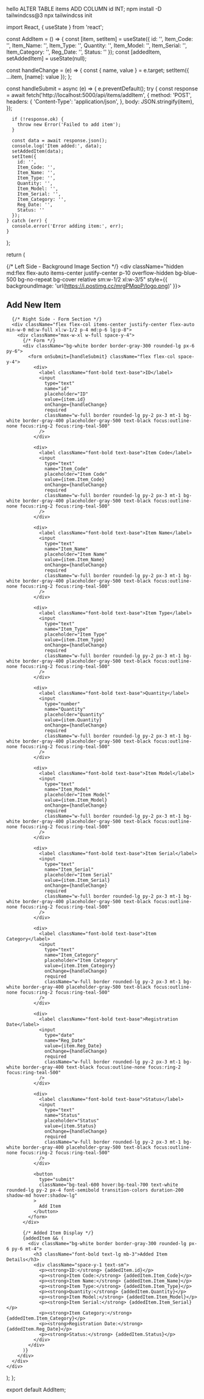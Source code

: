 hello
ALTER TABLE items ADD COLUMN id INT;
npm install -D tailwindcss@3
npx tailwindcss init




















import React, { useState } from 'react';

const AddItem = () => {
  const [item, setItem] = useState({
    id: '',
    Item_Code: '',
    Item_Name: '',
    Item_Type: '',
    Quantity: '',
    Item_Model: '',
    Item_Serial: '',
    Item_Category: '',
    Reg_Date: '',
    Status: ''
  });
  const [addedItem, setAddedItem] = useState(null);

  const handleChange = (e) => {
    const { name, value } = e.target;
    setItem({
      ...item,
      [name]: value
    });
  };

  const handleSubmit = async (e) => {
    e.preventDefault();
    try {
      const response = await fetch('http://localhost:5000/api/items/addItem', {
        method: 'POST',
        headers: {
          'Content-Type': 'application/json',
        },
        body: JSON.stringify(item),
      });

      if (!response.ok) {
        throw new Error('Failed to add item');
      }

      const data = await response.json();
      console.log('Item added:', data);
      setAddedItem(data);
      setItem({
        id: '',
        Item_Code: '',
        Item_Name: '',
        Item_Type: '',
        Quantity: '',
        Item_Model: '',
        Item_Serial: '',
        Item_Category: '',
        Reg_Date: '',
        Status: ''
      });
    } catch (err) {
      console.error('Error adding item:', err);
    }
  };

  return (
    <div className="relative min-h-screen grid bg-white text-black">
      {/* Left Side - Background Image Section */}
      <div className="hidden md:flex flex-auto items-center justify-center p-10 overflow-hidden bg-blue-500 bg-no-repeat bg-cover relative sm:w-1/2 xl:w-3/5"
        style={{ backgroundImage: 'url(https://i.postimg.cc/mrgPMqpP/logo.png)' }}>
        <div className="absolute bg-black opacity-25 inset-0 z-0"></div>
        <div className="w-full lg:max-w-2xl md:max-w-md z-10 text-center">
          <h2 className="font-bold text-3xl leading-tight mb-6 text-white">Add New Item</h2>
        </div>
      </div>

      {/* Right Side - Form Section */}
      <div className="flex flex-col items-center justify-center flex-auto min-w-0 md:w-full xl:w-1/2 p-4 md:p-6 lg:p-8">
        <div className="max-w-xl w-full space-y-4">
          {/* Form */}
          <div className="bg-white border border-gray-300 rounded-lg px-6 py-6">
            <form onSubmit={handleSubmit} className="flex flex-col space-y-4">
              <div>
                <label className="font-bold text-base">ID</label>
                <input
                  type="text"
                  name="id"
                  placeholder="ID"
                  value={item.id}
                  onChange={handleChange}
                  required
                  className="w-full border rounded-lg py-2 px-3 mt-1 bg-white border-gray-400 placeholder-gray-500 text-black focus:outline-none focus:ring-2 focus:ring-teal-500"
                />
              </div>

              <div>
                <label className="font-bold text-base">Item Code</label>
                <input
                  type="text"
                  name="Item_Code"
                  placeholder="Item Code"
                  value={item.Item_Code}
                  onChange={handleChange}
                  required
                  className="w-full border rounded-lg py-2 px-3 mt-1 bg-white border-gray-400 placeholder-gray-500 text-black focus:outline-none focus:ring-2 focus:ring-teal-500"
                />
              </div>

              <div>
                <label className="font-bold text-base">Item Name</label>
                <input
                  type="text"
                  name="Item_Name"
                  placeholder="Item Name"
                  value={item.Item_Name}
                  onChange={handleChange}
                  required
                  className="w-full border rounded-lg py-2 px-3 mt-1 bg-white border-gray-400 placeholder-gray-500 text-black focus:outline-none focus:ring-2 focus:ring-teal-500"
                />
              </div>

              <div>
                <label className="font-bold text-base">Item Type</label>
                <input
                  type="text"
                  name="Item_Type"
                  placeholder="Item Type"
                  value={item.Item_Type}
                  onChange={handleChange}
                  required
                  className="w-full border rounded-lg py-2 px-3 mt-1 bg-white border-gray-400 placeholder-gray-500 text-black focus:outline-none focus:ring-2 focus:ring-teal-500"
                />
              </div>

              <div>
                <label className="font-bold text-base">Quantity</label>
                <input
                  type="number"
                  name="Quantity"
                  placeholder="Quantity"
                  value={item.Quantity}
                  onChange={handleChange}
                  required
                  className="w-full border rounded-lg py-2 px-3 mt-1 bg-white border-gray-400 placeholder-gray-500 text-black focus:outline-none focus:ring-2 focus:ring-teal-500"
                />
              </div>

              <div>
                <label className="font-bold text-base">Item Model</label>
                <input
                  type="text"
                  name="Item_Model"
                  placeholder="Item Model"
                  value={item.Item_Model}
                  onChange={handleChange}
                  required
                  className="w-full border rounded-lg py-2 px-3 mt-1 bg-white border-gray-400 placeholder-gray-500 text-black focus:outline-none focus:ring-2 focus:ring-teal-500"
                />
              </div>

              <div>
                <label className="font-bold text-base">Item Serial</label>
                <input
                  type="text"
                  name="Item_Serial"
                  placeholder="Item Serial"
                  value={item.Item_Serial}
                  onChange={handleChange}
                  required
                  className="w-full border rounded-lg py-2 px-3 mt-1 bg-white border-gray-400 placeholder-gray-500 text-black focus:outline-none focus:ring-2 focus:ring-teal-500"
                />
              </div>

              <div>
                <label className="font-bold text-base">Item Category</label>
                <input
                  type="text"
                  name="Item_Category"
                  placeholder="Item Category"
                  value={item.Item_Category}
                  onChange={handleChange}
                  required
                  className="w-full border rounded-lg py-2 px-3 mt-1 bg-white border-gray-400 placeholder-gray-500 text-black focus:outline-none focus:ring-2 focus:ring-teal-500"
                />
              </div>

              <div>
                <label className="font-bold text-base">Registration Date</label>
                <input
                  type="date"
                  name="Reg_Date"
                  value={item.Reg_Date}
                  onChange={handleChange}
                  required
                  className="w-full border rounded-lg py-2 px-3 mt-1 bg-white border-gray-400 text-black focus:outline-none focus:ring-2 focus:ring-teal-500"
                />
              </div>

              <div>
                <label className="font-bold text-base">Status</label>
                <input
                  type="text"
                  name="Status"
                  placeholder="Status"
                  value={item.Status}
                  onChange={handleChange}
                  required
                  className="w-full border rounded-lg py-2 px-3 mt-1 bg-white border-gray-400 placeholder-gray-500 text-black focus:outline-none focus:ring-2 focus:ring-teal-500"
                />
              </div>

              <button
                type="submit"
                className="bg-teal-600 hover:bg-teal-700 text-white rounded-lg py-2 px-4 font-semibold transition-colors duration-200 shadow-md hover:shadow-lg"
              >
                Add Item
              </button>
            </form>
          </div>

          {/* Added Item Display */}
          {addedItem && (
            <div className="bg-white border border-gray-300 rounded-lg px-6 py-6 mt-4">
              <h3 className="font-bold text-lg mb-3">Added Item Details</h3>
              <div className="space-y-1 text-sm">
                <p><strong>ID:</strong> {addedItem.id}</p>
                <p><strong>Item Code:</strong> {addedItem.Item_Code}</p>
                <p><strong>Item Name:</strong> {addedItem.Item_Name}</p>
                <p><strong>Item Type:</strong> {addedItem.Item_Type}</p>
                <p><strong>Quantity:</strong> {addedItem.Quantity}</p>
                <p><strong>Item Model:</strong> {addedItem.Item_Model}</p>
                <p><strong>Item Serial:</strong> {addedItem.Item_Serial}</p>
                <p><strong>Item Category:</strong> {addedItem.Item_Category}</p>
                <p><strong>Registration Date:</strong> {addedItem.Reg_Date}</p>
                <p><strong>Status:</strong> {addedItem.Status}</p>
              </div>
            </div>
          )}
        </div>
      </div>
    </div>
  );
};

export default AddItem;